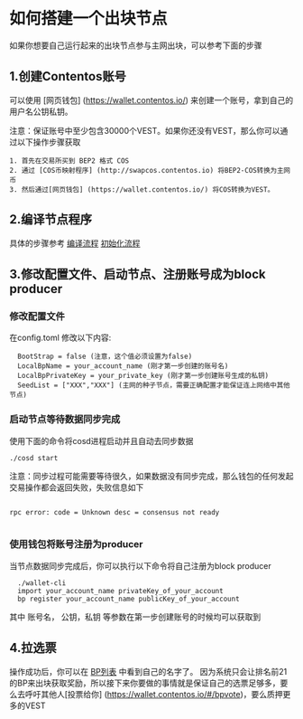 # 如何搭建一个出块节点


如果你想要自己运行起来的出块节点参与主网出块，可以参考下面的步骤

## 1.创建Contentos账号

可以使用 [网页钱包] (https://wallet.contentos.io/) 来创建一个账号，拿到自己的用户名公钥私钥。

注意：保证账号中至少包含30000个VEST。如果你还没有VEST，那么你可以通过以下操作步骤获取

```
1. 首先在交易所买到 BEP2 格式 COS
2. 通过 [COS币映射程序] (http://swapcos.contentos.io) 将BEP2-COS转换为主网币
3. 然后通过[网页钱包] (https://wallet.contentos.io/) 将COS转换为VEST。
```

## 2.编译节点程序

具体的步骤参考
[编译流程](https://github.com/coschain/contentos-go#building-the-source)
[初始化流程](https://github.com/coschain/contentos-go#initialization)

## 3.修改配置文件、启动节点、注册账号成为block producer

### 修改配置文件

在config.toml 修改以下内容:
```
  BootStrap = false (注意，这个值必须设置为false)
  LocalBpName = your_account_name (刚才第一步创建的账号名)
  LocalBpPrivateKey = your_private_key (刚才第一步创建账号生成的私钥)
  SeedList = ["XXX","XXX"] (主网的种子节点，需要正确配置才能保证连上网络中其他节点)
```

### 启动节点等待数据同步完成
使用下面的命令将cosd进程启动并且自动去同步数据

```
./cosd start

```

注意：同步过程可能需要等待很久，如果数据没有同步完成，那么钱包的任何发起交易操作都会返回失败，失败信息如下

```

rpc error: code = Unknown desc = consensus not ready
	
```

### 使用钱包将账号注册为producer

当节点数据同步完成后，你可以执行以下命令将自己注册为block producer
```
  ./wallet-cli
  import your_account_name privateKey_of_your_account
  bp register your_account_name publicKey_of_your_account
```
其中 账号名， 公钥，私钥 等参数在第一步创建账号的时候均可以获取到

## 4.拉选票
操作成功后，你可以在 [BP列表](https://explorer.contentos.io/#/bp/) 中看到自己的名字了。 因为系统只会让排名前21的BP来出块获取奖励，所以接下来你要做的事情就是保证自己的选票足够多，要么去呼吁其他人[投票给你] (https://wallet.contentos.io/#/bpvote)，要么质押更多的VEST